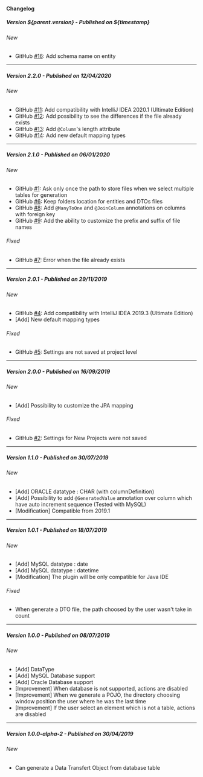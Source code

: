 #### Changelog

##### Version ${parent.version} - Published on ${timestamp}
###### New
- GitHub [#16](https://github.com/Jukien/POJO-Generator/issues/16): Add schema name on entity

***

##### Version 2.2.0 - Published on 12/04/2020
###### New
- GitHub [#11](https://github.com/Jukien/POJO-Generator/issues/11): Add compatibility with IntelliJ IDEA 2020.1 (Ultimate Edition)
- GitHub [#12](https://github.com/Jukien/POJO-Generator/issues/12): Add possibility to see the differences if the file already exists
- GitHub [#13](https://github.com/Jukien/POJO-Generator/issues/13): Add `@Column`'s length attribute
- GitHub [#14](https://github.com/Jukien/POJO-Generator/issues/14): Add new default mapping types

***

##### Version 2.1.0 - Published on 06/01/2020
###### New
- GitHub [#1](https://github.com/Jukien/POJO-Generator/issues/1): Ask only once the path to store files when we select multiple tables for generation
- GitHub [#6](https://github.com/Jukien/POJO-Generator/issues/6): Keep folders location for entities and DTOs files
- GitHub [#8](https://github.com/Jukien/POJO-Generator/issues/8): Add `@ManyToOne` and `@JoinColumn` annotations on columns with foreign key
- GitHub [#9](https://github.com/Jukien/POJO-Generator/issues/9): Add the ability to customize the prefix and suffix of file names

###### Fixed
- GitHub [#7](https://github.com/Jukien/POJO-Generator/issues/7): Error when the file already exists

***

##### Version 2.0.1 - Published on 29/11/2019
###### New
- GitHub [#4](https://github.com/Jukien/POJO-Generator/issues/4): Add compatibility with IntelliJ IDEA 2019.3 (Ultimate Edition)
- \[Add] New default mapping types

###### Fixed
- GitHub [#5](https://github.com/Jukien/POJO-Generator/issues/5): Settings are not saved at project level

***

##### Version 2.0.0 - Published on 16/09/2019
###### New
- \[Add] Possibility to customize the JPA mapping

###### Fixed
- GitHub [#2](https://github.com/Jukien/POJO-Generator/issues/2): Settings for New Projects were not saved

***

##### Version 1.1.0 - Published on 30/07/2019
###### New
- \[Add] ORACLE datatype : CHAR (with columnDefinition)
- \[Add] Possibility to add `@GeneratedValue` annotation over column which have auto increment sequence (Tested with MySQL)
- \[Modification] Compatible from 2019.1

***

##### Version 1.0.1 - Published on 18/07/2019
###### New
- \[Add] MySQL datatype : date
- \[Add] MySQL datatype : datetime
- \[Modification] The plugin will be only compatible for Java IDE

###### Fixed
- When generate a DTO file, the path choosed by the user wasn't take in count

***

##### Version 1.0.0 - Published on 08/07/2019
###### New
- \[Add] DataType
- \[Add] MySQL Database support
- \[Add] Oracle Database support
- \[Improvement] When database is not supported, actions are disabled
- \[Improvement] When we generate a POJO, the directory choosing window position the user where he was the last time
- \[Improvement] If the user select an element which is not a table, actions are disabled

***

##### Version 1.0.0-alpha-2 - Published on 30/04/2019
###### New
- Can generate a Data Transfert Object from database table
